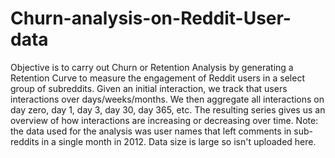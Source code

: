 # Churn-analysis-on-Reddit-User-data

Objective is to carry out Churn or Retention Analysis by generating a Retention Curve to measure the engagement of Reddit users in a select group of subreddits. Given an initial interaction, we track that users interactions over days/weeks/months. We then aggregate all interactions on day zero, day 1, day 3, day 30, day 365, etc. The resulting series gives us an overview of how interactions are increasing or decreasing over time.
Note: the data used for the analysis was user names that left comments in sub-reddits in a single month in 2012. Data size is large so isn't uploaded here.

